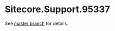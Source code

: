 # Sitecore.Support.95337

See [master branch](https://github.com/sitecoresupport/Sitecore.Support.95337) for details.